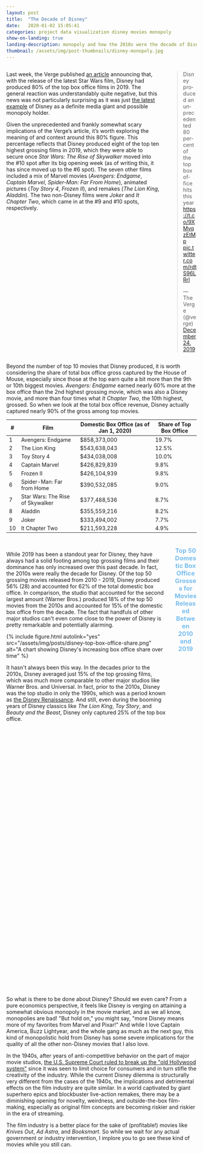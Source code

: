 ```yaml
---
layout: post
title:  "The Decade of Disney"
date:   2020-01-02 15:05:41
categories: project data visualization disney movies monopoly
show-on-landing: true
landing-description: monopoly and how the 2010s were the decade of Disney
thumbnail: /assets/img/post-thumbnails/disney-monopoly.jpg
---
```


<div class='columns two'>
    <div class='column'>
        <p>Last week, the Verge published <a href="https://www.theverge.com/2019/12/23/21034937/disney-star-wars-box-office-2019-marvel-pixar-star-wars-avengers-lion-king-frozen">an article</a> announcing that, with the release of the latest Star Wars film, Disney had produced 80% of the top box office films in 2019. The general reaction was understandably quite negative, but this news was not particularly surprising as it was just <a href="https://www.washingtonpost.com/news/business/wp/2017/12/14/disney-buys-much-of-fox-in-mega-merger-that-will-shake-world-of-entertainment-and-media/">the latest example</a> of Disney as a definite media giant and possible monopoly holder.</p>
        <p>Given the unprecedented and frankly somewhat scary implications of the Verge’s article, it’s worth exploring the meaning of and context around this 80% figure. This percentage reflects that Disney produced eight of the top ten highest grossing films in 2019, which they were able to secure once <i>Star Wars: The Rise of Skywalker</i> moved into the #10 spot after its big opening week (as of writing this, it has since moved up to the #6 spot). The seven other films included a mix of Marvel movies (<i>Avengers: Endgame</i>, <i>Captain Marvel</i>, <i>Spider-Man: Far From Home</i>), animated pictures (<i>Toy Story 4</i>, <i>Frozen II</i>), and remakes (<i>The Lion King</i>, <i>Aladdin</i>). The two non-Disney films were <i>Joker</i> and <i>It Chapter Two</i>, which came in at the #9 and #10 spots, respectively.</p>
    </div>
    <div class='column'>
        <blockquote class="twitter-tweet"><p lang="en" dir="ltr">Disney produced an unprecedented 80 percent of the top box office hits this year <a href="https://t.co/9XMvqzEtMp">https://t.co/9XMvqzEtMp</a> <a href="https://t.co/rdtS96LRrl">pic.twitter.com/rdtS96LRrl</a></p>&mdash; The Verge (@verge) <a href="https://twitter.com/verge/status/1209312002054742016?ref_src=twsrc%5Etfw">December 24, 2019</a></blockquote> <script async src="https://platform.twitter.com/widgets.js" charset="utf-8"></script>
    </div>
</div>

Beyond the number of top 10 movies that Disney produced, it is worth considering the share of total box office gross captured by the House of Mouse, especially since those at the top earn quite a bit more than the 9th or 10th biggest movies. *Avengers: Endgame* earned nearly 60% more at the box office than the 2nd highest grossing movie, which was also a Disney movie, and more than four times what *It Chapter Two*, the 10th highest, grossed. So when we look at the total box office revenue, Disney actually captured nearly 90% of the gross among top movies.

| #| Film                             | Domestic Box Office (as of Jan 1, 2020) | Share of Top Box Office |
|--|----------------------------------|-----------------------------------------|-------------------------|
| 1| Avengers: Endgame                | $858,373,000                            | 19.7%                   |
| 2| The Lion King                    | $543,638,043                            | 12.5%                   |
| 3| Toy Story 4                      | $434,038,008                            | 10.0%                   |
| 4| Captain Marvel                   | $426,829,839                            |  9.8%                   |
| 5| Frozen II                        | $426,104,939                            |  9.8%                   |
| 6| Spider-Man: Far from Home        | $390,532,085                            |  9.0%                   |
| 7| Star Wars: The Rise of Skywalker | $377,488,536                            |  8.7%                   |
| 8| Aladdin                          | $355,559,216                            |  8.2%                   |
| 9| Joker                            | $333,494,002                            |  7.7%                   |
|10| It Chapter Two                   | $211,593,228                            |  4.9%                   |

<div class="columns two">
    <div class="column">
        <p style="padding-top: 20px;">While 2019 has been a standout year for Disney, they have always had a solid footing among top grossing films and their dominance has only increased over this past decade. In fact, the 2010s were really the decade for Disney. Of the top 50 grossing movies released from 2010 - 2019, Disney produced 56% (28) and accounted for 62% of the total domestic box office. In comparison, the studio that accounted for the second largest amount (Warner Bros.) produced 18% of the top 50 movies from the 2010s and accounted for 15% of the domestic box office from the decade. The fact that handfuls of other major studios can't even come close to the power of Disney is pretty remarkable and potentially alarming.</p>
        {% include figure.html autolink="yes" src="/assets/img/posts/disney-top-box-office-share.png" alt="A chart showing Disney's increasing box office share over time" %}
        <p>It hasn't always been this way. In the decades prior to the 2010s, Disney averaged just 15% of the top grossing films, which was much more comparable to other major studios like Warner Bros. and Universal. In fact, prior to the 2010s, Disney was the top studio in only the 1990s, which was a period known as <a href="https://en.wikipedia.org/wiki/Disney_Renaissance">the Disney Renaissance</a>. And still, even during the booming years of Disney classics like <i>The Lion King</i>, <i>Toy Story</i>, and <i>Beauty and the Beast</i>, Disney only captured 25% of the top box office.</p>
    </div>
    <div class="column">
        <div id="d3-dod-container">
            <div id="d3-dod-title">
                <h3>Top <span id="title-n-movies">50</span> Domestic Box Office Grosses for Movies Released Between 2010 and 2019</h3>
            </div>
            <svg id="d3-dod">
            </svg>
        </div>
    </div>
</div>

So what is there to be done about Disney? Should we even care? From a pure economics perspective, it feels like Disney is verging on attaining a somewhat obvious monopoly in the movie market, and as we all know, monopolies are bad! "But hold on," you might say, "more Disney means more of my favorites from Marvel and Pixar!" And while I love Captain America, Buzz Lightyear, and the whole gang as much as the next guy, this kind of monopolistic hold from Disney has some severe implications for the quality of all the other non-Disney movies that I also love.

In the 1940s, after years of anti-competitive behavior on the part of major movie studios, [the U.S. Supreme Court ruled to break up the "old Hollywood system"](https://en.wikipedia.org/wiki/United_States_v._Paramount_Pictures,_Inc.) since it was seen to limit choice for consumers and in turn stifle the creativity of the industry. While the current Disney dilemma is structurally very different from the cases of the 1940s, the implications and detrimental effects on the film industry are quite similar. In a world captivated by giant superhero epics and blockbuster live-action remakes, there may be a diminishing opening for novelty, weirdness, and outside-the-box film-making, especially as original film concepts are becoming riskier and riskier in the era of streaming. 

The film industry is a better place for the sake of (profitable!) movies like *Knives Out*, *Ad Astra*, and *Booksmart*. So while we wait for any actual government or industry intervention, I implore you to go see these kind of movies while you still can.

<style>
#d3-dod-container {
    width: 100%;
}

#d3-dod {
    width: 100%;
    height: 875px;
}

#d3-dod-title h3 {
    text-align: center;
    color: #77bdee;
}

text.axis-label {
    text-anchor: middle;
    font-size: 13px;
    font-weight: bold;
}

text#y-axis-label {
    text-anchor: start;
}

rect.bar {
    fill: #dadada;
}

rect.bar.disney {
    fill: #77bdee;
}

rect.bar-overlay {
    fill: rgba(0, 0, 0, 0);
}

text.bar-label {
    font-size: 12px;
    text-anchor: end;
    fill: #a9a9a9;
}

text.bar-label.disney {
    fill: white;
}

img.tooltip-logo {
    width: 120px;
}

</style>

<script>

/*********************/
/*** INIT VARIABLE ***/
/*********************/

let dod_svg = d3.select("#d3-dod");

let margin = {top: 25, right: 10, bottom: 10, left: 25},
    width  = $("#d3-dod").width() - margin.left - margin.right,
    height = $("#d3-dod").height() - margin.top - margin.bottom,
    is_mobile = (width >= 470 ? false : true);

// create empty list to store data
let data = [ ];

let n_movies = 50;

// set domains: x = box office gross, y = rank
let x = d3.scaleLinear().domain([0, 1e9]).range([0, width]),
    y = d3.scaleLinear().domain([0.5, n_movies + 0.5]).range([0, height]);

/********************************/
/*** DECLARE HELPER FUNCTIONS ***/
/********************************/

function strip_title(title) {
    return title.replace(/[^a-z0-9]/gmi, "");
}

function render_axis() {
    dod_svg.append("g")
        .attr("id", "x-axis")
        .attr("transform", `translate(${margin.left}, ${margin.top})`)
        .call(d3.axisTop(x).ticks(5).tickFormat((d) => d3.format("$.0s")(d).replace("G", "B")));

    dod_svg.append("g")
        .attr("id", "y-axis")
        .attr("transform", `translate(${margin.left}, ${margin.top})`)
        .call(d3.axisLeft(y).ticks(10).tickSizeOuter(0));

    /*
    dod_svg.append('text')
        .classed("axis-label", true)
        .attr("id", "x-axis-label")
        .attr("transform", `translate(${margin.left + width / 2}, ${margin.top - 25})`)
        .text("Domestic Box Office Gross");
    */

    dod_svg.append('text')
        .classed("axis-label", true)
        .attr("id", "y-axis-label")
        .attr("transform", `translate(${margin.left - 15}, ${margin.top}), rotate(90)`)
        .text("Rank");
}

function render_bars(n = n_movies, animate = false) {

    // limit data
    let data_lim = data.filter((d) => d.decaderank <= n);

    // create bars
    let bars = dod_svg.selectAll("rect.bar")
        .data(data_lim).enter()
        .append("rect")
        .classed("bar", true)
        .classed("disney", (d) => d.disney === 1)
        .attr("id", (d) => "bar" + strip_title(d.title))
        .attr("x", margin.left + 1)
        .attr("y", (d) => margin.top + y(d.decaderank - 0.5) + 1)
        .attr("width", 0)
        .attr("height", y(2) - y(1) - 1);

    // animate (if desired)
    if (animate) bars.transition().duration(200).attr("width", (d) => x(d.gross));
    else bars.attr("width", (d) => x(d.gross));

    // add text
    dod_svg.selectAll("text.bar-label")
        .data(data_lim).enter()
        .append("text")
        .classed("bar-label", true)
        .classed("disney", (d) => d.disney === 1)
        .attr("id", (d) => "label" + strip_title(d.title))
        .attr("x", (d) => margin.left + x(d.gross) - 5)
        .attr("y", (d) => margin.top + y(d.decaderank - 0.5) + 1)
        .attr("dy", (y(2) - y(1)) / 2 + 3)
        .text((d) => d.title);

    // if text is too long, shorten it
    dod_svg.selectAll("text.bar-label")
        .each(function(d) {
            if (this.getComputedTextLength() > x(d.gross) * 0.8) {
                let scale_factor = (x(d.gross) * 0.8) / this.getComputedTextLength();
                d3.select(this).text(d.title.substring(0, Math.floor(d.title.length * scale_factor) - 3) + "...");
            }
        })

    // create bar overlays for tooltips
    dod_svg.selectAll("rect.bar-overlay")
        .data(data_lim).enter()
        .append("rect")
        .classed("bar-overlay", true)
        .attr("id", (d) => "bar" + strip_title(d.title))
        .attr("x", margin.left + 1)
        .attr("y", (d) => margin.top + y(d.decaderank - 0.5) + 1)
        .attr("width", (d) => x(d.gross))
        .attr("height", y(2) - y(1) - 1);

    // add tooltips for bars
    new jBox("Tooltip", {
        attach: "rect.bar-overlay",
        content: "...",
        position: {
            x: 'right',
            y: 'center'
        },
        outside: 'x',
        onOpen: function() {
            let d = d3.select(this.source[0]).data()[0];

            // add logo to tooltip
            if (d.disney === 1 & d.marvel === 1) img_str = "<p><img class='tooltip-logo' src='/assets/img/posts/disney-marvel-logo.png' /></p>";
            else if (d.disney === 1 & d.starwars === 1) img_str = "<p><img class='tooltip-logo' src='/assets/img/posts/disney-star-wars-logo.png' /></p>";
            else if (d.disney === 1 & d.pixar === 1) img_str = "<p><img class='tooltip-logo' src='/assets/img/posts/disney-pixar-logo.png' /></p>";
            else if (d.disney === 1) img_str = "<p><img class='tooltip-logo' src='/assets/img/posts/disney-logo.png' /></p>";
            else img_str = ""; 

            // set content
            this.setContent(`${img_str}<p>${d.title} (${d.year}): ${d3.format("$,d")(d.gross)}</p>`);
        }
    });
}

function resize() {

    // delete existing elements
    dod_svg.selectAll("#x-axis, #y-axis, text.axis-label, rect.bar, text.bar-label, rect.bar-overlay").remove();

    // update width properties and scales
    width = $("#d3-dod").width() - margin.left - margin.right;
    x.range([0, width]);

    // rerender
    render_axis();
    render_bars();
}

/*********************************/
/*** PARSE DATA AND INIT PLOTS ***/
/*********************************/

d3.csv("/assets/data/top-movies-from-2010s.csv", (d) => {
    d.year = +d.year;
    d.yearrank = +d.yearrank;
    d.decaderank = +d.decaderank;
    d.gross = +d.gross;
    d.disney = +d.disney;
    d.marvel = +d.marvel;
    d.starwars = +d.starwars;
    d.pixar = +d.pixar;
    return d;
}, (e, d) => {
    if (e) throw e;

    // store data for later
    for (let i = 0; i < d.length; i++) data.push(d[i]);

    // update chart title if necessary
    d3.select("#title-n-movies").text(n_movies);

    // draw axis and bars
    render_axis();
    render_bars();
});

/*********************************/
/*** PAGE AND BUTTON LISTENERS ***/
/*********************************/

$(window).resize(resize);

</script>


